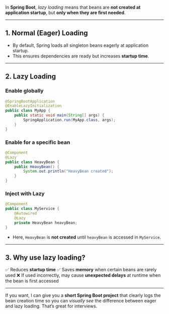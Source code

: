 In **Spring Boot**, *lazy loading* means that beans are **not created at application startup**, but **only when they are first needed**.

---

## **1. Normal (Eager) Loading**

* By default, Spring loads all singleton beans eagerly at application startup.
* This ensures dependencies are ready but increases **startup time**.

---

## **2. Lazy Loading**

### **Enable globally**

```java
@SpringBootApplication
@EnableLazyInitialization
public class MyApp {
    public static void main(String[] args) {
        SpringApplication.run(MyApp.class, args);
    }
}
```

### **Enable for a specific bean**

```java
@Component
@Lazy
public class HeavyBean {
    public HeavyBean() {
        System.out.println("HeavyBean created");
    }
}
```

### **Inject with Lazy**

```java
@Component
public class MyService {
    @Autowired
    @Lazy
    private HeavyBean heavyBean;
}
```

* Here, `HeavyBean` is **not created** until `heavyBean` is accessed in `MyService`.

---

## **3. Why use lazy loading?**

✅ Reduces **startup time**
✅ Saves **memory** when certain beans are rarely used
❌ If used incorrectly, may cause **unexpected delays** at runtime when the bean is first accessed

---

If you want, I can give you a **short Spring Boot project** that clearly logs the bean creation time so you can *visually see* the difference between eager and lazy loading. That’s great for interviews.
